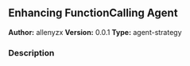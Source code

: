 ## Enhancing FunctionCalling Agent

**Author:** allenyzx
**Version:** 0.0.1
**Type:** agent-strategy

### Description



